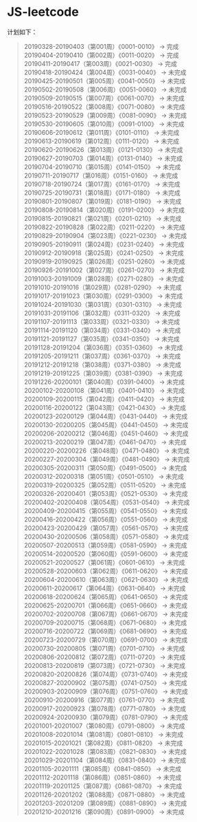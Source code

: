 # JS-leetcode  

计划如下：  
> 20190328-20190403（第001周）《0001-0010》 -> 完成  
> 20190404-20190410（第002周）《0011-0020》 -> 完成  
> 20190411-20190417（第003周）《0021-0030》 -> 完成  
> 20190418-20190424（第004周）《0031-0040》 -> 未完成  
> 20190425-20190501（第005周）《0041-0050》 -> 未完成  
> 20190502-20190508（第006周）《0051-0060》 -> 未完成  
> 20190509-20190515（第007周）《0061-0070》 -> 未完成  
> 20190516-20190522（第008周）《0071-0080》 -> 未完成  
> 20190523-20190529（第009周）《0081-0090》 -> 未完成  
> 20190530-20190605（第010周）《0091-0100》 -> 未完成  
> 20190606-20190612（第011周）《0101-0110》 -> 未完成  
> 20190613-20190619（第012周）《0111-0120》 -> 未完成  
> 20190620-20190626（第013周）《0121-0130》 -> 未完成  
> 20190627-20190703（第014周）《0131-0140》 -> 未完成  
> 20190704-20190710（第015周）《0141-0150》 -> 未完成  
> 20190711-20190717（第016周）《0151-0160》 -> 未完成  
> 20190718-20190724（第017周）《0161-0170》 -> 未完成  
> 20190725-20190731（第018周）《0171-0180》 -> 未完成  
> 20190801-20190807（第019周）《0181-0190》 -> 未完成  
> 20190808-20190814（第020周）《0191-0200》 -> 未完成  
> 20190815-20190821（第021周）《0201-0210》 -> 未完成  
> 20190822-20190828（第022周）《0211-0220》 -> 未完成  
> 20190829-20190904（第023周）《0221-0230》 -> 未完成  
> 20190905-20190911（第024周）《0231-0240》 -> 未完成  
> 20190912-20190918（第025周）《0241-0250》 -> 未完成  
> 20190919-20190925（第026周）《0251-0260》 -> 未完成  
> 20190926-20191002（第027周）《0261-0270》 -> 未完成  
> 20191003-20191009（第028周）《0271-0280》 -> 未完成  
> 20191010-20191016（第029周）《0281-0290》 -> 未完成  
> 20191017-20191023（第030周）《0291-0300》 -> 未完成  
> 20191024-20191030（第031周）《0301-0310》 -> 未完成  
> 20191031-20191106（第032周）《0311-0320》 -> 未完成  
> 20191107-20191113（第033周）《0321-0330》 -> 未完成  
> 20191114-20191120（第034周）《0331-0340》 -> 未完成  
> 20191121-20191127（第035周）《0341-0350》 -> 未完成  
> 20191128-20191204（第036周）《0351-0360》 -> 未完成  
> 20191205-20191211（第037周）《0361-0370》 -> 未完成  
> 20191212-20191218（第038周）《0371-0380》 -> 未完成  
> 20191219-20191225（第039周）《0381-0390》 -> 未完成  
> 20191226-20200101（第040周）《0391-0400》 -> 未完成  
> 20200102-20200108（第041周）《0401-0410》 -> 未完成  
> 20200109-20200115（第042周）《0411-0420》 -> 未完成  
> 20200116-20200122（第043周）《0421-0430》 -> 未完成  
> 20200123-20200129（第044周）《0431-0440》 -> 未完成  
> 20200130-20200205（第045周）《0441-0450》 -> 未完成  
> 20200206-20200212（第046周）《0451-0460》 -> 未完成  
> 20200213-20200219（第047周）《0461-0470》 -> 未完成  
> 20200220-20200226（第048周）《0471-0480》 -> 未完成  
> 20200227-20200304（第049周）《0481-0490》 -> 未完成  
> 20200305-20200311（第050周）《0491-0500》 -> 未完成  
> 20200312-20200318（第051周）《0501-0510》 -> 未完成  
> 20200319-20200325（第052周）《0511-0520》 -> 未完成  
> 20200326-20200401（第053周）《0521-0530》 -> 未完成  
> 20200402-20200408（第054周）《0531-0540》 -> 未完成  
> 20200409-20200415（第055周）《0541-0550》 -> 未完成  
> 20200416-20200422（第056周）《0551-0560》 -> 未完成  
> 20200423-20200429（第057周）《0561-0570》 -> 未完成  
> 20200430-20200506（第058周）《0571-0580》 -> 未完成  
> 20200507-20200513（第059周）《0581-0590》 -> 未完成  
> 20200514-20200520（第060周）《0591-0600》 -> 未完成  
> 20200521-20200527（第061周）《0601-0610》 -> 未完成  
> 20200528-20200603（第062周）《0611-0620》 -> 未完成  
> 20200604-20200610（第063周）《0621-0630》 -> 未完成  
> 20200611-20200617（第064周）《0631-0640》 -> 未完成  
> 20200618-20200624（第065周）《0641-0650》 -> 未完成  
> 20200625-20200701（第066周）《0651-0660》 -> 未完成  
> 20200702-20200708（第067周）《0661-0670》 -> 未完成  
> 20200709-20200715（第068周）《0671-0680》 -> 未完成  
> 20200716-20200722（第069周）《0681-0690》 -> 未完成  
> 20200723-20200729（第070周）《0691-0700》 -> 未完成  
> 20200730-20200805（第071周）《0701-0710》 -> 未完成  
> 20200806-20200812（第072周）《0711-0720》 -> 未完成  
> 20200813-20200819（第073周）《0721-0730》 -> 未完成  
> 20200820-20200826（第074周）《0731-0740》 -> 未完成  
> 20200827-20200902（第075周）《0741-0750》 -> 未完成  
> 20200903-20200909（第076周）《0751-0760》 -> 未完成  
> 20200910-20200916（第077周）《0761-0770》 -> 未完成  
> 20200917-20200923（第078周）《0771-0780》 -> 未完成  
> 20200924-20200930（第079周）《0781-0790》 -> 未完成  
> 20201001-20201007（第080周）《0791-0800》 -> 未完成  
> 20201008-20201014（第081周）《0801-0810》 -> 未完成  
> 20201015-20201021（第082周）《0811-0820》 -> 未完成  
> 20201022-20201028（第083周）《0821-0830》 -> 未完成  
> 20201029-20201104（第084周）《0831-0840》 -> 未完成  
> 20201105-20201111（第085周）《0841-0850》 -> 未完成  
> 20201112-20201118（第086周）《0851-0860》 -> 未完成  
> 20201119-20201125（第087周）《0861-0870》 -> 未完成  
> 20201126-20201202（第088周）《0871-0880》 -> 未完成  
> 20201203-20201209（第089周）《0881-0890》 -> 未完成  
> 20201210-20201216（第090周）《0891-0900》 -> 未完成  
